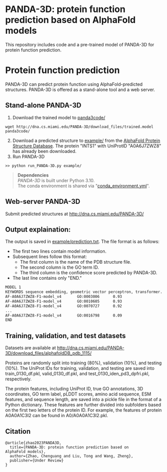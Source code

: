
# PANDA-3D: protein function prediction based on AlphaFold models

This repository includes code and a pre-trained model of PANDA-3D for protein function prediction.

# Protein function prediction
PANDA-3D can predict protein function using AlphaFold-predicted structures. PANDA-3D is offered as a stand-alone tool and a web server.

## Stand-alone PANDA-3D
1. Download the trained model to [panda3code/](panda3code/)
```
wget http://dna.cs.miami.edu/PANDA-3D/download_files/trained.model panda3code/
```
2. Download a predicted structure to [example/](example/) from the [AlphaFold Protein Structure Database](https://alphafold.ebi.ac.uk/). The protein "INTS1" with UniProtID "A0A6J7ZWZ8" has already been downloaded.
3. Run PANDA-3D
```
>> python run_PANDA-3D.py example/
```
>**Dependencies**  
>*PANDA-3D* is built under Python 3.10.  
>The conda environment is shared via "[conda_environment.yml](conda_environment.yml)".

## Web-server PANDA-3D
Submit predicted structures at
http://dna.cs.miami.edu/PANDA-3D/

## Output explaination:
The output is saved in [example/prediction.txt](example/prediction.txt). The file format is as follows:  
- The first two lines contain model information.  
- Subsequent lines follow this format:  
  - The first column is the name of the PDB structure file.  
  - The second column is the GO term ID.  
  - The third column is the confidence score predicted by PANDA-3D.  
- The last line contains only "END."
```txt
MODEL 1
KEYWORDS sequence embedding, geometric vector perceptron, transformer.
AF-A0A6J7ZWZ8-F1-model_v4       GO:0003006      0.93
AF-A0A6J7ZWZ8-F1-model_v4       GO:0010605      0.93
AF-A0A6J7ZWZ8-F1-model_v4       GO:0070727      0.92
...
AF-A0A6J7ZWZ8-F1-model_v4       GO:0016798      0.09
END
```

## Training, validation, and test datasets
Datasets are available at http://dna.cs.miami.edu/PANDA-3D/download_files/alphafoldDB_pdb_1115/

Proteins are randomly split into training (80%), validation (10%), and testing (10%). The UniProt IDs for training, validation, and testing are saved into train_0130_df.pkl, valid_0130_df.pkl, and test_0130_iden_pd3_dpfri.pkl, respectively.

The protein features, including UniProt ID, true GO annotations, 3D coordinates, GO term label, pLDDT scores, amino acid sequence, ESM features, and sequence length, are saved into a pickle file in the format of a Python dictionary. These features are further divided into subfolders based on the first two letters of the protein ID. For example, the features of protein A0A0A1C3I2 can be found in A0/A0A0A1C3I2.pkl.

## Citation
```
@article{zhao2023PANDA3D,
  title={PANDA-3D: protein function prediction based on
AlphaFold models},
  author={Zhao, Chenguang and Liu, Tong and Wang, Zheng},
  publisher={Under Review}
}
```
